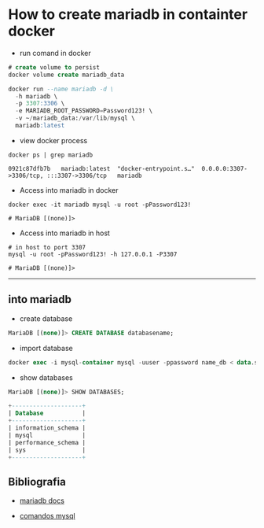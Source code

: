 # How to create mariadb in containter docker


- run comand in docker

```sql
# create volume to persist
docker volume create mariadb_data

docker run --name mariadb -d \
  -h mariadb \
  -p 3307:3306 \
  -e MARIADB_ROOT_PASSWORD=Password123! \
  -v ~/mariadb_data:/var/lib/mysql \
  mariadb:latest
```

- view docker process

```shell
docker ps | grep mariadb

0921c87dfb7b   mariadb:latest  "docker-entrypoint.s…"  0.0.0.0:3307->3306/tcp, :::3307->3306/tcp   mariadb
```

- Access into mariadb in docker

```shell
docker exec -it mariadb mysql -u root -pPassword123! 

# MariaDB [(none)]> 
```

- Access into mariadb in host

```shell
# in host to port 3307
mysql -u root -pPassword123! -h 127.0.0.1 -P3307 

# MariaDB [(none)]> 
```

___

## into mariadb

- create database

```sql
MariaDB [(none)]> CREATE DATABASE databasename;
```


- import database

```sql
docker exec -i mysql-container mysql -uuser -ppassword name_db < data.sql
```

- show databases

```sql
MariaDB [(none)]> SHOW DATABASES;

+--------------------+
| Database           |
+--------------------+
| information_schema |
| mysql              |
| performance_schema |
| sys                |
+--------------------+
```

## Bibliografia

- [mariadb docs](https://mariadb.com/resources/blog/get-started-with-mariadb-using-docker-in-3-steps/)

- [comandos mysql](https://www.w3schools.com/sql/sql_create_db.asp)
